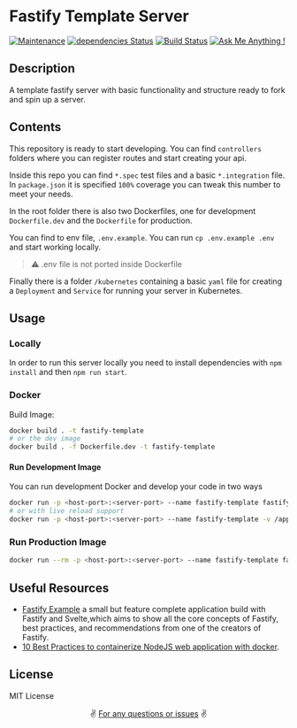# Fastify Template Server

[![Maintenance](https://img.shields.io/badge/Maintained%3F-yes-green.svg)](https://github.com/gkampitakis/fastify-template-server/graphs/commit-activity)
[![dependencies Status](https://status.david-dm.org/gh/gkampitakis/fastify-template-server.svg)](https://david-dm.org/gkampitakis/fastify-template-server)
[![Build Status](https://travis-ci.com/gkampitakis/fastify-template-server.svg?branch=master)](https://travis-ci.com/gkampitakis/fastify-template-server)
[![Ask Me Anything !](https://img.shields.io/badge/Ask%20me-anything-1abc9c.svg)](https://twitter.com/g_kampitakis)

## Description

A template fastify server with basic functionality and structure ready to fork and spin up a server.

## Contents

This repository is ready to start developing. You can find `controllers` folders where you can register routes and start creating your api.

Inside this repo you can find `*.spec` test files and a basic `*.integration` file. In `package.json` it is specified `100%` coverage you can tweak this number to meet your needs.

In the root folder there is also two Dockerfiles, one for development `Dockerfile.dev` and the `Dockerfile` for production.

You can find to env file, `.env.example`. You can run `cp .env.example .env` and start working locally.

> ⚠️ .env file is not ported inside Dockerfile

Finally there is a folder `/kubernetes` containing a basic `yaml` file for creating a `Deployment` and `Service` for running your server in Kubernetes.

## Usage

### Locally

In order to run this server locally you need to install dependencies with `npm install`
and then `npm run start`.

### Docker

Build Image:

```bash
docker build . -t fastify-template
# or the dev image
docker build . -f Dockerfile.dev -t fastify-template
```

#### Run Development Image

You can run development Docker and develop your code in two ways

```bash
docker run -p <host-port>:<server-port> --name fastify-template fastify-template
# or with live reload support
docker run -p <host-port>:<server-port> --name fastify-template -v /app/node_modules -v ${PWD}:/app fastify-template
```

### Run Production Image

```bash
docker run --rm -p <host-port>:<server-port> --name fastify-template fastify-template
```

## Useful Resources

-   [Fastify Example](https://github.com/delvedor/fastify-example)
    a small but feature complete application build with Fastify and Svelte,which aims to show all the core concepts of Fastify, best practices, and recommendations from one of the creators of Fastify.
-   [10 Best Practices to containerize NodeJS web application with docker](https://snyk.io/blog/10-best-practices-to-containerize-nodejs-web-applications-with-docker/).

## License

MIT License

<p align="center">
✌️ <a href="https://github.com/gkampitakis/fastify-template-server/issues/new">For any questions or issues</a> ✌️
</p>
